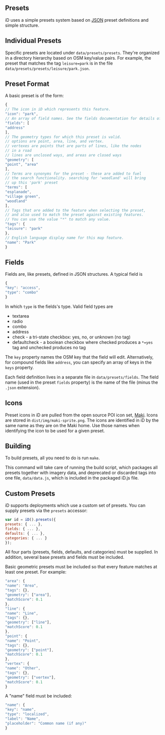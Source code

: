 ## Presets

iD uses a simple presets system based on [JSON](http://en.wikipedia.org/wiki/JSON)
preset definitions and simple structure.

## Individual Presets

Specific presets are located under `data/presets/presets`. They're organized in a
directory hierarchy based on OSM key/value pairs. For example, the preset that matches
the tag `leisure=park` is in the file `data/presets/presets/leisure/park.json`.

## Preset Format

A basic preset is of the form:

```javascript
{
// The icon in iD which represents this feature.
"icon": "park",
// An array of field names. See the fields documentation for details of what's valid here.
"fields": [
"address"
],
// The geometry types for which this preset is valid.
// options are point, area, line, and vertex.
// vertexes are points that are parts of lines, like the nodes
// in a road
// lines are unclosed ways, and areas are closed ways
"geometry": [
"point", "area"
],
// Terms are synonyms for the preset - these are added to fuel
// the search functionality. searching for 'woodland' will bring
// up this 'park' preset
"terms": [
"esplanade",
"village green",
"woodland"
],
// Tags that are added to the feature when selecting the preset,
// and also used to match the preset against existing features.
// You can use the value "*" to match any value.
"tags": {
"leisure": "park"
},
// English language display name for this map feature.
"name": "Park"
}
```

## Fields

Fields are, like presets, defined in JSON structures. A typical field is

```js
{
"key": "access",
"type": "combo"
}
```

In which `type` is the fields's type. Valid field types are

* textarea
* radio
* combo
* address
* check - a tri-state checkbox: yes, no, or unknown (no tag)
* defaultcheck - a boolean checkbox where checked produces a `*=yes` tag and
unchecked produces no tag

The `key` property names the OSM key that the field will edit. Alternatively, for
compound fields like `address`, you can specify an array of keys in the `keys`
property.

Each field definition lives in a separate file in `data/presets/fields`. The field
name (used in the preset `fields` property) is the name of the file (minus the `.json`
extension).

## Icons

Preset icons in iD are pulled from the open source POI icon set,
[Maki](http://www.mapbox.com/maki/). Icons are stored in `dist/img/maki-sprite.png`.
The icons are identified in iD by the same name as they are on the Maki home. Use those
names when identifying the icon to be used for a given preset.

## Building

To build presets, all you need to do is run `make`.

This command will take care of running the build script, which packages all presets
together with imagery data, and deprecated or discarded tags into one file, `data/data.js`,
which is included in the packaged iD.js file.

## Custom Presets

iD supports deployments which use a custom set of presets. You can supply presets via
the `presets` accessor:

```js
var id = iD().presets({
presets: { ... },
fields: { ... },
defaults: { ... },
categories: { ... }
});
```

All four parts (presets, fields, defaults, and categories) must be supplied. In addition,
several base presets and fields must be included.

Basic geometric presets must be included so that every feature matches at least one preset.
For example:

```js
"area": {
"name": "Area",
"tags": {},
"geometry": ["area"],
"matchScore": 0.1
},
"line": {
"name": "Line",
"tags": {},
"geometry": ["line"],
"matchScore": 0.1
},
"point": {
"name": "Point",
"tags": {},
"geometry": ["point"],
"matchScore": 0.1
},
"vertex": {
"name": "Other",
"tags": {},
"geometry": ["vertex"],
"matchScore": 0.1
}
```

A "name" field must be included:

```js
"name": {
"key": "name",
"type": "localized",
"label": "Name",
"placeholder": "Common name (if any)"
}
```
